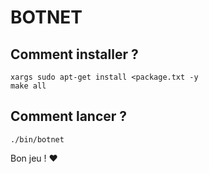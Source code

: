 # BOTNET
## Comment installer ? 
```
xargs sudo apt-get install <package.txt -y
make all
```
## Comment lancer ? 
```
./bin/botnet
```

Bon jeu ! :heart: